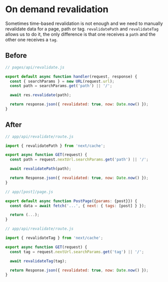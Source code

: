# On demand revalidation
Sometimes time-based revalidation is not enough and we need to manually revalidate data for a page, path or tag. `revalidatePath` and `revalidateTag` allows us to do it, the only difference is that one receives a `path` and the other one receives a `tag`.

## Before
```js
// pages/api/revalidate.js

export default async function handler(request, response) {
  const { searchParams } = new URL(request.url);
  const path = searchParams.get('path') || '/';

  await res.revalidate(path);

  return response.json({ revalidated: true, now: Date.now() });
}
```

## After
```js
// app/api/revalidate/route.js

import { revalidatePath } from 'next/cache';

export async function GET(request) {
  const path = request.nextUrl.searchParams.get('path') || '/';

  await revalidatePath(path);

  return Response.json({ revalidated: true, now: Date.now() });
}
```

```js
// app/[post]/page.js

export default async function PostPage({params: {post}}) {
  const data = await fetch('...', { next: { tags: [post] } });

  return (...);
}

// app/api/revalidate/route.js

import { revalidateTag } from 'next/cache';

export async function GET(request) {
  const tag = request.nextUrl.searchParams.get('tag') || '/';

  await revalidateTag(tag);

  return Response.json({ revalidated: true, now: Date.now() });
}
```
